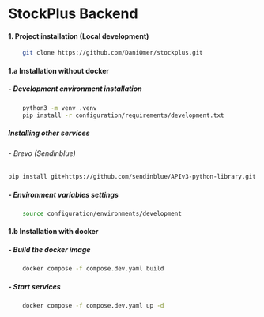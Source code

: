 # StockPlus Backend

#### 1. Project installation (Local development)

```bash
    git clone https://github.com/DaniOmer/stockplus.git
```

#### 1.a Installation without docker

##### - Development environment installation

```bash
    python3 -m venv .venv
    pip install -r configuration/requirements/development.txt
```

##### Installing other services

###### - Brevo (Sendinblue)

```bash
pip install git+https://github.com/sendinblue/APIv3-python-library.git
```

##### - Environment variables settings

```bash
    source configuration/environments/development
```

#### 1.b Installation with docker

##### - Build the docker image

```bash
    docker compose -f compose.dev.yaml build
```

##### - Start services

```bash
    docker compose -f compose.dev.yaml up -d
```
